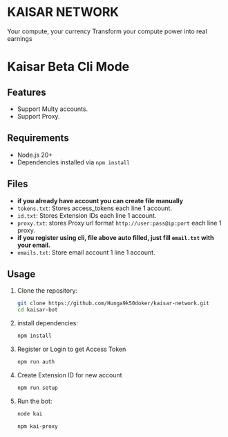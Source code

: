 # KAISAR NETWORK

Your compute, your currency
Transform your compute power into real earnings

# Kaisar Beta Cli Mode

## Features

- Support Multy accounts.
- Support Proxy.

## Requirements

- Node.js 20+
- Dependencies installed via `npm install`

## Files

- **if you already have account you can create file manually**
- `tokens.txt`: Stores access_tokens each line 1 account.
- `id.txt`: Stores Extension IDs each line 1 account.
- `proxy.txt`: stores Proxy url format `http://user:pass@ip:port` each line 1 proxy.
- **if you register using cli, file above auto filled, just fill `email.txt` with your email.**
- `emails.txt`: Store email account 1 line 1 account.

## Usage

1. Clone the repository:
   ```bash
   git clone https://github.com/Hunga9k50doker/kaisar-network.git
   cd kaisar-bot
   ```
2. install dependencies:
   ```bash
   npm install
   ```
3. Register or Login to get Access Token
   ```bash
   npm run auth
   ```
4. Create Extension ID for new account
   ```bash
   npm run setup
   ```
5. Run the bot:
   ```bash
   node kai
   ```

   ```bash
   npm kai-proxy
   ```
